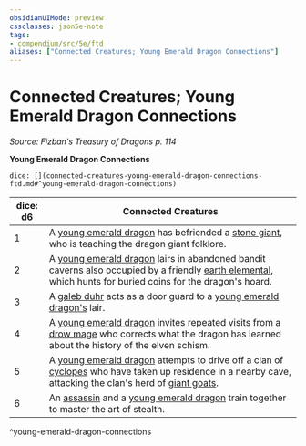 ```yaml
---
obsidianUIMode: preview
cssclasses: json5e-note
tags:
- compendium/src/5e/ftd
aliases: ["Connected Creatures; Young Emerald Dragon Connections"]
---
```

# Connected Creatures; Young Emerald Dragon Connections
*Source: Fizban's Treasury of Dragons p. 114* 

**Young Emerald Dragon Connections**

`dice: [](connected-creatures-young-emerald-dragon-connections-ftd.md#^young-emerald-dragon-connections)`

| dice: d6 | Connected Creatures |
|----------|---------------------|
| 1 | A [young emerald dragon](2-Mechanics/CLI/bestiary/dragon/young-emerald-dragon-ftd.md) has befriended a [stone giant](2-Mechanics/CLI/bestiary/giant/stone-giant.md), who is teaching the dragon giant folklore. |
| 2 | A [young emerald dragon](2-Mechanics/CLI/bestiary/dragon/young-emerald-dragon-ftd.md) lairs in abandoned bandit caverns also occupied by a friendly [earth elemental](2-Mechanics/CLI/bestiary/elemental/earth-elemental.md), which hunts for buried coins for the dragon's hoard. |
| 3 | A [galeb duhr](2-Mechanics/CLI/bestiary/elemental/galeb-duhr.md) acts as a door guard to a [young emerald dragon's](2-Mechanics/CLI/bestiary/dragon/young-emerald-dragon-ftd.md) lair. |
| 4 | A [young emerald dragon](2-Mechanics/CLI/bestiary/dragon/young-emerald-dragon-ftd.md) invites repeated visits from a [drow mage](2-Mechanics/CLI/bestiary/humanoid/drow-mage.md) who corrects what the dragon has learned about the history of the elven schism. |
| 5 | A [young emerald dragon](2-Mechanics/CLI/bestiary/dragon/young-emerald-dragon-ftd.md) attempts to drive off a clan of [cyclopes](2-Mechanics/CLI/bestiary/giant/cyclops.md) who have taken up residence in a nearby cave, attacking the clan's herd of [giant goats](2-Mechanics/CLI/bestiary/beast/giant-goat.md). |
| 6 | An [assassin](2-Mechanics/CLI/bestiary/humanoid/assassin.md) and a [young emerald dragon](2-Mechanics/CLI/bestiary/dragon/young-emerald-dragon-ftd.md) train together to master the art of stealth. |
^young-emerald-dragon-connections